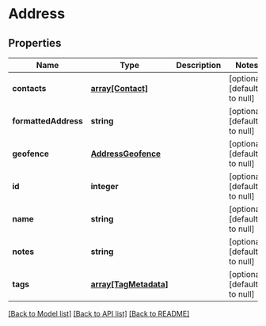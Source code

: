 # Address

## Properties
Name | Type | Description | Notes
------------ | ------------- | ------------- | -------------
**contacts** | [**array[Contact]**](Contact.md) |  | [optional] [default to null]
**formattedAddress** | **string** |  | [optional] [default to null]
**geofence** | [**AddressGeofence**](AddressGeofence.md) |  | [optional] [default to null]
**id** | **integer** |  | [optional] [default to null]
**name** | **string** |  | [optional] [default to null]
**notes** | **string** |  | [optional] [default to null]
**tags** | [**array[TagMetadata]**](TagMetadata.md) |  | [optional] [default to null]

[[Back to Model list]](../README.md#documentation-for-models) [[Back to API list]](../README.md#documentation-for-api-endpoints) [[Back to README]](../README.md)


